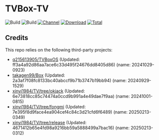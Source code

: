 # TVBox-TV

![Build](https://shields.io/github/actions/workflow/status/xinyi1984/TVBox-TV/TV.yml?branch=master&logo=github&label=Build)
![Build](https://shields.io/github/actions/workflow/status/xinyi1984/TVBox-TV/TVBox.yml?branch=master&logo=github&label=Build)
[![Channel](https://img.shields.io/badge/Follow-Telegram-blue.svg?logo=telegram)](https://t.me/klbot)
[![Download](https://img.shields.io/github/v/release/xinyi1984/TVBox-TV?color=orange&logoColor=orange&label=Download&logo=DocuSign)](https://github.com/xinyi1984/TVBox-TV/releases/latest) 
[![Total](https://shields.io/github/downloads/xinyi1984/TVBox-TV/total?logo=Bookmeter&label=Counts&logoColor=yellow&color=yellow)](https://github.com/xinyi1984/TVBox-TV/releases)

## Credits
This repo relies on the following third-party projects:
- [q215613905/TVBoxOS](https://github.com/q215613905/TVBoxOS) (Updated: ff3a4a92d86aa7ace6c33d495f24676dd8405d86) (name: 20241029-0923)
- [takagen99/Box](https://github.com/takagen99/Box) (Updated: 2a3af7f08fc8133bc40abccf9b71b3747b19bb94) (name: 20240929-1529)
- [xinyi1984/TV/tree/okjack](https://github.com/xinyi1984/TV/tree/okjack) (Updated: 6e73818cc85c74474a0ccd9b991a4e49dae7f9aa) (name: 20241001-0815)
- [xinyi1984/TV/tree/fongmi](https://github.com/xinyi1984/TV/tree/fongmi) (Updated: 7e395f8d9face4ea904cef4c84c3d21cfd6f6489) (name: 20250213-0349)
- [xinyi1984/TV/tree/release](https://github.com/xinyi1984/TV/tree/release) (Updated: 4671412b65e4fd98a9216bb59a5888499a7bac16) (name: 20250213-0312)

